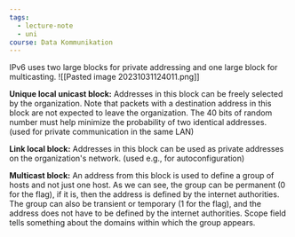 ```yaml
---
tags:
  - lecture-note
  - uni
course: Data Kommunikation
---
```

IPv6 uses two large blocks for private addressing and one large block for multicasting.
![[Pasted image 20231031124011.png]]

**Unique local unicast block:** Addresses in this block can be freely selected by the organization.
Note that packets with a destination address in this block are not expected to leave the organization. The 40 bits of random number must help minimize the probability of two identical addresses. (used for private communication in the same LAN)

**Link local block:** Addresses in this block can be used as private addresses on the organization's network. (used e.g., for autoconfiguration)

**Multicast block:** An address from this block is used to define a group of hosts and not just one host. 
As we can see, the group can be permanent (0 for the flag), if it is, then the address is defined by the internet authorities. The group can also be transient or temporary (1 for the flag), and the address does not have to be defined by the internet authorities. Scope field tells something about the domains within which the group appears. 

